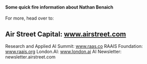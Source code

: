 #### Some quick fire information about Nathan Benaich

For more, head over to:

## Air Street Capital: www.airstreet.com
Research and Applied AI Summit: www.raas.co
RAAIS Foundation: www.raais.org
London.AI: www.london.ai
AI Newsletter: newsletter.airstreet.com
